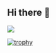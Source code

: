 ## Hi there 👋

![](https://github-readme-streak-stats.herokuapp.com/?user=paras-2407)

[![trophy](https://github-profile-trophy.vercel.app/?username=paras-2407)](https://github.com/paras-2407/github-profile-trophy)

<!-- ![](https://github-profile-trophy.vercel.app/?username=paras-2407&theme=tokyonight&no-frame=false&no-bg=false&margin-w=4) -->


